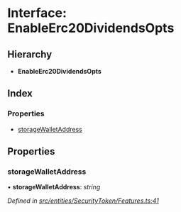 # Interface: EnableErc20DividendsOpts

## Hierarchy

* **EnableErc20DividendsOpts**

## Index

### Properties

* [storageWalletAddress](_entities_securitytoken_features_.enableerc20dividendsopts.md#storagewalletaddress)

## Properties

###  storageWalletAddress

• **storageWalletAddress**: *string*

*Defined in [src/entities/SecurityToken/Features.ts:41](https://github.com/PolymathNetwork/polymath-sdk/blob/45453ad/src/entities/SecurityToken/Features.ts#L41)*
